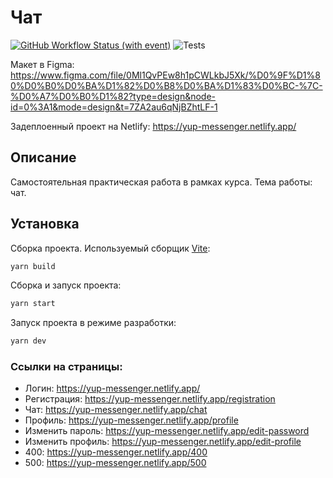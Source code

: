 # Чат

[![GitHub Workflow Status (with event)](https://img.shields.io/github/actions/workflow/status/labstack/echo/echo.yml?style=flat-square)](https://github.com/ilon-mars/middle.messenger.praktikum.yandex/actions)
![Tests](https://github.com/ilon-mars/middle.messenger.praktikum.yandex/actions/workflows/tests.yml/badge.svg)

Макет в Figma: https://www.figma.com/file/0Ml1QvPEw8h1pCWLkbJ5Xk/%D0%9F%D1%80%D0%B0%D0%BA%D1%82%D0%B8%D0%BA%D1%83%D0%BC-%7C-%D0%A7%D0%B0%D1%82?type=design&node-id=0%3A1&mode=design&t=7ZA2au6qNjBZhtLF-1

Задеплоенный проект на Netlify: https://yup-messenger.netlify.app/

## Описание

Самостоятельная практическая работа в рамках курса. Тема работы: чат.

## Установка

Сборка проекта. Используемый сборщик [Vite](https://vitejs.dev/):

```bash
yarn build
```

Сборка и запуск проекта:

```bash
yarn start
```

Запуск проекта в режиме разработки:

```bash
yarn dev
```

### Ссылки на страницы:

- Логин: https://yup-messenger.netlify.app/
- Регистрация: https://yup-messenger.netlify.app/registration
- Чат: https://yup-messenger.netlify.app/chat
- Профиль: https://yup-messenger.netlify.app/profile
- Изменить пароль: https://yup-messenger.netlify.app/edit-password
- Изменить профиль: https://yup-messenger.netlify.app/edit-profile
- 400: https://yup-messenger.netlify.app/400
- 500: https://yup-messenger.netlify.app/500
